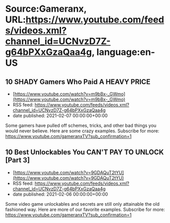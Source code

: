 # Source:Gameranx, URL:https://www.youtube.com/feeds/videos.xml?channel_id=UCNvzD7Z-g64bPXxGzaQaa4g, language:en-US

## 10 SHADY Gamers Who Paid A HEAVY PRICE
 - [https://www.youtube.com/watch?v=m9bBx-_GWmo](https://www.youtube.com/watch?v=m9bBx-_GWmo)
 - RSS feed: https://www.youtube.com/feeds/videos.xml?channel_id=UCNvzD7Z-g64bPXxGzaQaa4g
 - date published: 2021-02-07 00:00:00+00:00

Some gamers have pulled off schemes, tricks, and other bad things you would never believe. Here are some crazy examples.
Subscribe for more: https://www.youtube.com/gameranxTV?sub_confirmation=1

## 10 Best Unlockables You CAN'T PAY TO UNLOCK [Part 3]
 - [https://www.youtube.com/watch?v=9GDAQuT2tYU](https://www.youtube.com/watch?v=9GDAQuT2tYU)
 - RSS feed: https://www.youtube.com/feeds/videos.xml?channel_id=UCNvzD7Z-g64bPXxGzaQaa4g
 - date published: 2021-02-06 00:00:00+00:00

Some video game unlockables and secrets are still only attainable the old fashioned way. Here are more of our favorite examples.
Subscribe for more: https://www.youtube.com/gameranxTV?sub_confirmation=1


